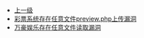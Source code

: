 * [上一级](docs/wy876_poc/)
* [彩票系统存在任意文件preview.php上传漏洞](docs/wy876_poc/%E8%8F%A0%E8%8F%9C/%E5%BD%A9%E7%A5%A8%E7%B3%BB%E7%BB%9F%E5%AD%98%E5%9C%A8%E4%BB%BB%E6%84%8F%E6%96%87%E4%BB%B6preview.php%E4%B8%8A%E4%BC%A0%E6%BC%8F%E6%B4%9E.md)
* [万豪娱乐存在任意文件读取漏洞](docs/wy876_poc/%E8%8F%A0%E8%8F%9C/%E4%B8%87%E8%B1%AA%E5%A8%B1%E4%B9%90%E5%AD%98%E5%9C%A8%E4%BB%BB%E6%84%8F%E6%96%87%E4%BB%B6%E8%AF%BB%E5%8F%96%E6%BC%8F%E6%B4%9E.md)
